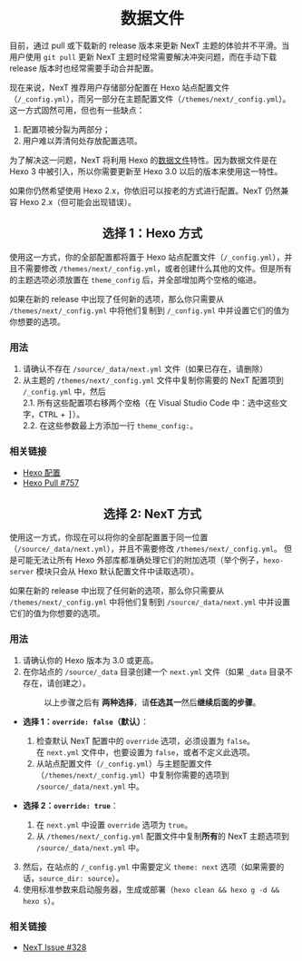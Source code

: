 <h1 align="center">数据文件</h1>

目前，通过 pull 或下载新的 release 版本来更新 NexT 主题的体验并不平滑。当用户使用 `git pull` 更新 NexT 主题时经常需要解决冲突问题，而在手动下载 release 版本时也经常需要手动合并配置。

现在来说，NexT 推荐用户存储部分配置在 Hexo 站点配置文件（`/_config.yml`），而另一部分在主题配置文件（`/themes/next/_config.yml`）。这一方式固然可用，但也有一些缺点：
1. 配置项被分裂为两部分；
2. 用户难以弄清何处存放配置选项。

为了解决这一问题，NexT 将利用 Hexo 的[数据文件](https://hexo.io/docs/data-files.html)特性。因为数据文件是在 Hexo 3 中被引入，所以你需要更新至 Hexo 3.0 以后的版本来使用这一特性。

如果你仍然希望使用 Hexo 2.x，你依旧可以按老的方式进行配置。NexT 仍然兼容 Hexo 2.x（但可能会出现错误）。

<h2 align="center">选择 1：Hexo 方式</h2>

使用这一方式，你的全部配置都将置于 Hexo 站点配置文件（`/_config.yml`），并且不需要修改 `/themes/next/_config.yml`，或者创建什么其他的文件。但是所有的主题选项必须放置在 `theme_config` 后，并全部增加两个空格的缩进。

如果在新的 release 中出现了任何新的选项，那么你只需要从 `/themes/next/_config.yml` 中将他们复制到 `/_config.yml` 中并设置它们的值为你想要的选项。

### 用法

1. 请确认不存在 `/source/_data/next.yml` 文件（如果已存在，请删除）
2. 从主题的 `/themes/next/_config.yml` 文件中复制你需要的 NexT 配置项到 `/_config.yml` 中，然后\
   2.1. 所有这些配置项右移两个空格（在 Visual Studio Code 中：选中这些文字，<kbd>CTRL</kbd> + <kbd>]</kbd>）。\
   2.2. 在这些参数最上方添加一行 `theme_config:`。

### 相关链接

* [Hexo 配置](https://hexo.io/zh-cn/docs/configuration.html)
* [Hexo Pull #757](https://github.com/hexojs/hexo/pull/757)

<h2 align="center">选择 2: NexT 方式</h2>

使用这一方式，你现在可以将你的全部配置置于同一位置（`/source/_data/next.yml`），并且不需要修改 `/themes/next/_config.yml`。
但是可能无法让所有 Hexo 外部库都准确处理它们的附加选项（举个例子，`hexo-server` 模块只会从 Hexo 默认配置文件中读取选项）。

如果在新的 release 中出现了任何新的选项，那么你只需要从 `/themes/next/_config.yml` 中将他们复制到 `/source/_data/next.yml` 中并设置它们的值为你想要的选项。

### 用法

1. 请确认你的 Hexo 版本为 3.0 或更高。
2. 在你站点的 `/source/_data` 目录创建一个 `next.yml` 文件（如果 `_data` 目录不存在，请创建之）。

<p align="center">以上步骤之后有 <b>两种选择</b>，请<b>任选其一</b>然后<b>继续后面的步骤</b>。</p>

* **选择 1：`override: false`（默认）**：

  1. 检查默认 NexT 配置中的 `override` 选项，必须设置为 `false`。\
     在 `next.yml` 文件中，也要设置为 `false`，或者不定义此选项。
  2. 从站点配置文件（`/_config.yml`）与主题配置文件（`/themes/next/_config.yml`）中复制你需要的选项到 `/source/_data/next.yml` 中。

* **选择 2：`override: true`**：

  1. 在 `next.yml` 中设置 `override` 选项为 `true`。
  2. 从 `/themes/next/_config.yml` 配置文件中复制**所有**的 NexT 主题选项到 `/source/_data/next.yml` 中。

3. 然后，在站点的 `/_config.yml` 中需要定义 `theme: next` 选项（如果需要的话，`source_dir: source`）。
4. 使用标准参数来启动服务器，生成或部署（`hexo clean && hexo g -d && hexo s`）。

### 相关链接

* [NexT Issue #328](https://github.com/iissnan/hexo-theme-next/issues/328)
